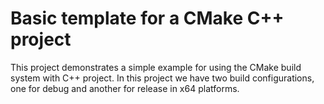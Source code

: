 # Basic template for a CMake C++ project

This project demonstrates a simple example for using the CMake build system with C++ project. In this project we have two 
build configurations, one for debug and another for release in x64 platforms.